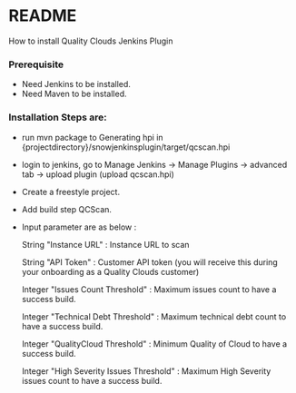 # README #

How to install Quality Clouds Jenkins Plugin


### Prerequisite ###

* Need Jenkins to be installed.
* Need Maven to be installed.

### Installation Steps are: ###

* run mvn package to Generating hpi in {projectdirectory}/snowjenkinsplugin/target/qcscan.hpi

* login to jenkins, go to Manage Jenkins -> Manage Plugins -> advanced tab -> upload plugin (upload qcscan.hpi)

* Create a freestyle project.

* Add build step QCScan.

* Input parameter are as below : 

	String "Instance URL" : Instance URL to scan

	String "API Token" : Customer API token (you will receive this during your onboarding as a Quality Clouds customer)

	Integer "Issues Count Threshold" : Maximum issues count to have a success build.

	Integer "Technical Debt Threshold"  : Maximum technical debt count to have a success build.

	Integer "QualityCloud Threshold" : Minimum Quality of Cloud  to have a success build.

	Integer "High Severity Issues Threshold" : Maximum High Severity issues count to have a success build.


